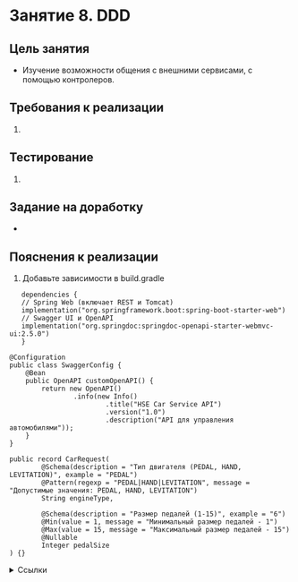 # Занятие 8. DDD

## Цель занятия
- Изучение возможности общения с внешними сервисами, с помощью контролеров.
## Требования к реализации
1. 
## Тестирование
1. 
## Задание на доработку
- 
## Пояснения к реализации
1. Добавьте зависимости в build.gradle
```
   dependencies {
   // Spring Web (включает REST и Tomcat)
   implementation("org.springframework.boot:spring-boot-starter-web")
   // Swagger UI и OpenAPI
   implementation("org.springdoc:springdoc-openapi-starter-webmvc-ui:2.5.0")
   }
```

```
@Configuration
public class SwaggerConfig {
    @Bean
    public OpenAPI customOpenAPI() {
        return new OpenAPI()
                .info(new Info()
                        .title("HSE Car Service API")
                        .version("1.0")
                        .description("API для управления автомобилями"));
    }
}
```

```
public record CarRequest(
        @Schema(description = "Тип двигателя (PEDAL, HAND, LEVITATION)", example = "PEDAL")
        @Pattern(regexp = "PEDAL|HAND|LEVITATION", message = "Допустимые значения: PEDAL, HAND, LEVITATION")
        String engineType,

        @Schema(description = "Размер педалей (1-15)", example = "6")
        @Min(value = 1, message = "Минимальный размер педалей - 1")
        @Max(value = 15, message = "Максимальный размер педалей - 15")
        @Nullable
        Integer pedalSize
) {}
```

<details> 
<summary>Ссылки</summary>
1. 
</details>